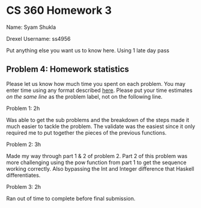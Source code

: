 # CS 360 Homework 3

Name: Syam Shukla

Drexel Username: ss4956

Put anything else you want us to know here.
Using 1 late day pass

## Problem 4: Homework statistics

Please let us know how much time you spent on each problem. You may enter time using any format described [here](https://github.com/wroberts/pytimeparse). Please put your time estimates _on the same line_ as the problem label, not on the following line.

Problem 1: 2h

Was able to get the sub problems and the breakdown of the steps made it much easier to tackle the problem. The validate was the easiest since it only required me to put together the pieces of the previous functions.

Problem 2: 3h

Made my way through part 1 & 2 of problem 2. Part 2 of this problem was more challenging using the pow function from part 1 to get the sequence working correctly. Also bypassing the Int and Integer difference that Haskell differentiates.

Problem 3: 2h

Ran out of time to complete before final submission.
